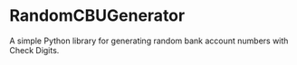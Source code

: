 # RandomCBUGenerator
A simple Python library for generating random bank account numbers with Check Digits.
